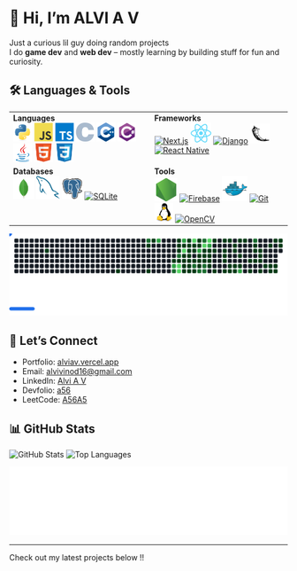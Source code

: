 # 👋 Hi, I’m ALVI A V

Just a curious lil guy doing random projects  
I do **game dev** and **web dev** – mostly learning by building stuff for fun and curiosity.

## 🛠️ Languages & Tools


<table>
  <tr>
    <td valign="top"><strong>Languages</strong><br/>
      <a title="Python" href="https://www.python.org"><img src="https://raw.githubusercontent.com/devicons/devicon/master/icons/python/python-original.svg" width="34" alt="Python"/></a>
      <a title="JavaScript" href="https://developer.mozilla.org/en-US/docs/Web/JavaScript"><img src="https://raw.githubusercontent.com/devicons/devicon/master/icons/javascript/javascript-original.svg" width="34" alt="JavaScript"/></a>
      <a title="TypeScript" href="https://www.typescriptlang.org/"><img src="https://raw.githubusercontent.com/devicons/devicon/master/icons/typescript/typescript-original.svg" width="34" alt="TypeScript"/></a>
      <a title="C" href="https://www.learn-c.org/"><img src="https://raw.githubusercontent.com/devicons/devicon/master/icons/c/c-original.svg" width="34" alt="C"/></a>
      <a title="C++" href="https://www.w3schools.com/cpp/"><img src="https://raw.githubusercontent.com/devicons/devicon/master/icons/cplusplus/cplusplus-original.svg" width="34" alt="C++"/></a>
      <a title="C#" href="https://docs.microsoft.com/en-us/dotnet/csharp/"><img src="https://raw.githubusercontent.com/devicons/devicon/master/icons/csharp/csharp-original.svg" width="34" alt="C#"/></a>
      <a title="Java" href="https://www.java.com"><img src="https://raw.githubusercontent.com/devicons/devicon/master/icons/java/java-original.svg" width="34" alt="Java"/></a>
      <a title="HTML5" href="https://www.w3.org/html/"><img src="https://raw.githubusercontent.com/devicons/devicon/master/icons/html5/html5-original.svg" width="34" alt="HTML5"/></a>
      <a title="CSS3" href="https://www.w3schools.com/css/"><img src="https://raw.githubusercontent.com/devicons/devicon/master/icons/css3/css3-original.svg" width="34" alt="CSS3"/></a>
    </td>
    <td valign="top"><strong>Frameworks</strong><br/>
      <a title="Next.js" href="https://nextjs.org/"><img src="https://cdn.simpleicons.org/nextdotjs/000000" width="40" alt="Next.js"/></a>
      <a title="React" href="https://reactjs.org/"><img src="https://raw.githubusercontent.com/devicons/devicon/master/icons/react/react-original.svg" width="38" alt="React"/></a>
      <a title="Django" href="https://www.djangoproject.com/"><img src="https://cdn.worldvectorlogo.com/logos/django.svg" width="40" alt="Django"/></a>
      <a title="Flask" href="https://flask.palletsprojects.com/"><img src="https://raw.githubusercontent.com/devicons/devicon/master/icons/flask/flask-original.svg" width="36" alt="Flask"/></a>
      <a title="React Native" href="https://reactnative.dev/"><img src="https://reactnative.dev/img/header_logo.svg" width="40" alt="React Native"/></a>
    </td>
  </tr>
  <tr>
    <td valign="top"><strong>Databases</strong><br/>
      <a title="MongoDB" href="https://www.mongodb.com/"><img src="https://raw.githubusercontent.com/devicons/devicon/master/icons/mongodb/mongodb-original.svg" width="38" alt="MongoDB"/></a>
      <a title="MySQL" href="https://www.mysql.com/"><img src="https://raw.githubusercontent.com/devicons/devicon/master/icons/mysql/mysql-original.svg" width="42" alt="MySQL"/></a>
      <a title="PostgreSQL" href="https://www.postgresql.org"><img src="https://raw.githubusercontent.com/devicons/devicon/master/icons/postgresql/postgresql-original.svg" width="38" alt="PostgreSQL"/></a>
      <a title="SQLite" href="https://www.sqlite.org/"><img src="https://www.vectorlogo.zone/logos/sqlite/sqlite-icon.svg" width="34" alt="SQLite"/></a>
    </td>
    <td valign="top"><strong>Tools</strong><br/>
      <a title="Node.js" href="https://nodejs.org"><img src="https://raw.githubusercontent.com/devicons/devicon/master/icons/nodejs/nodejs-original.svg" width="42" alt="Node.js"/></a>
      <a title="Firebase" href="https://firebase.google.com/"><img src="https://www.vectorlogo.zone/logos/firebase/firebase-icon.svg" width="34" alt="Firebase"/></a>
      <a title="Docker" href="https://www.docker.com/"><img src="https://raw.githubusercontent.com/devicons/devicon/master/icons/docker/docker-original.svg" width="46" alt="Docker"/></a>
      <a title="Git" href="https://git-scm.com/"><img src="https://www.vectorlogo.zone/logos/git-scm/git-scm-icon.svg" width="34" alt="Git"/></a>
      <a title="Linux" href="https://www.linux.org/"><img src="https://raw.githubusercontent.com/devicons/devicon/master/icons/linux/linux-original.svg" width="34" alt="Linux"/></a>
      <a title="OpenCV" href="https://opencv.org/"><img src="https://www.vectorlogo.zone/logos/opencv/opencv-icon.svg" width="34" alt="OpenCV"/></a>
    </td>
  </tr>
</table>

<picture>
  <source media="(prefers-color-scheme: dark)" srcset="images/breakout-dark.svg" />
  <source media="(prefers-color-scheme: light)" srcset="images/breakout-light.svg" />
  <img alt="Breakout Game" src="images/breakout-dark.svg" />
</picture>

## 🔗 Let’s Connect

- Portfolio: [alviav.vercel.app](https://alviav.vercel.app)
- Email: [alvivinod16@gmail.com](mailto:alvivinod16@gmail.com)
- LinkedIn: [Alvi A V](https://linkedin.com/in/alvi-av)
- Devfolio: [a56](https://devfolio.co/@a56)
- LeetCode: [A56A5](https://leetcode.com/u/A56A5/)

## 📊 GitHub Stats

  <img height="165" src="https://github-readme-stats.vercel.app/api?username=A56-A5&show_icons=true&theme=transparent&hide_border=true" alt="GitHub Stats" />
  <img height="165" src="https://github-readme-stats.vercel.app/api/top-langs?username=A56-A5&layout=compact&langs_count=8&theme=transparent&hide_border=true" alt="Top Languages" />

<br/>

![LeetCode Metrics](./metrics.plugin.leetcode.svg)

---

Check out my latest projects below !!

